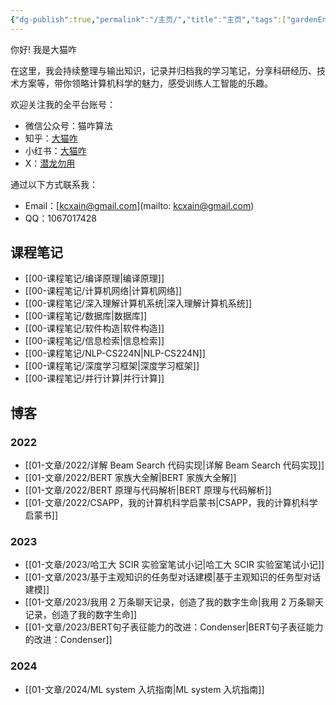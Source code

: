 ```yaml
---
{"dg-publish":true,"permalink":"/主页/","title":"主页","tags":["gardenEntry"]}
---
```



你好! 我是大猫咋

在这里，我会持续整理与输出知识，记录并归档我的学习笔记，分享科研经历、技术方案等，带你领略计算机科学的魅力，感受训练人工智能的乐趣。  

欢迎关注我的全平台账号：

- 微信公众号：猫咋算法
- 知乎：[大猫咋](https://www.zhihu.com/people/deconx)
- 小红书：[大猫咋](https://www.xiaohongshu.com/user/profile/62f4d320000000001f0077b9)
- X：[潜龙勿用](https://twitter.com/kecxain)

通过以下方式联系我：

- Email：[kcxain@gmail.com](mailto: kcxain@gmail.com)
- QQ：1067017428

## 课程笔记

- [[00-课程笔记/编译原理\|编译原理]]
- [[00-课程笔记/计算机网络\|计算机网络]]
- [[00-课程笔记/深入理解计算机系统\|深入理解计算机系统]]
- [[00-课程笔记/数据库\|数据库]]
- [[00-课程笔记/软件构造\|软件构造]]
- [[00-课程笔记/信息检索\|信息检索]]
- [[00-课程笔记/NLP-CS224N\|NLP-CS224N]]
- [[00-课程笔记/深度学习框架\|深度学习框架]]
- [[00-课程笔记/并行计算\|并行计算]]

## 博客

### 2022

- [[01-文章/2022/详解 Beam Search 代码实现\|详解 Beam Search 代码实现]]
- [[01-文章/2022/BERT 家族大全解\|BERT 家族大全解]]
- [[01-文章/2022/BERT 原理与代码解析\|BERT 原理与代码解析]]
- [[01-文章/2022/CSAPP，我的计算机科学启蒙书\|CSAPP，我的计算机科学启蒙书]]

### 2023

- [[01-文章/2023/哈工大 SCIR 实验室笔试小记\|哈工大 SCIR 实验室笔试小记]]
- [[01-文章/2023/基于主观知识的任务型对话建模\|基于主观知识的任务型对话建模]]
- [[01-文章/2023/我用 2 万条聊天记录，创造了我的数字生命\|我用 2 万条聊天记录，创造了我的数字生命]]
- [[01-文章/2023/BERT句子表征能力的改进：Condenser\|BERT句子表征能力的改进：Condenser]]

### 2024

- [[01-文章/2024/ML system 入坑指南\|ML system 入坑指南]]
